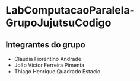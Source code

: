 # LabComputacaoParalela-GrupoJujutsuCodigo
## Integrantes do grupo

- Claudia Fiorentino Andrade
- João Victor Ferreira Pimenta
- Thiago Henrique Quadrado Estacio
